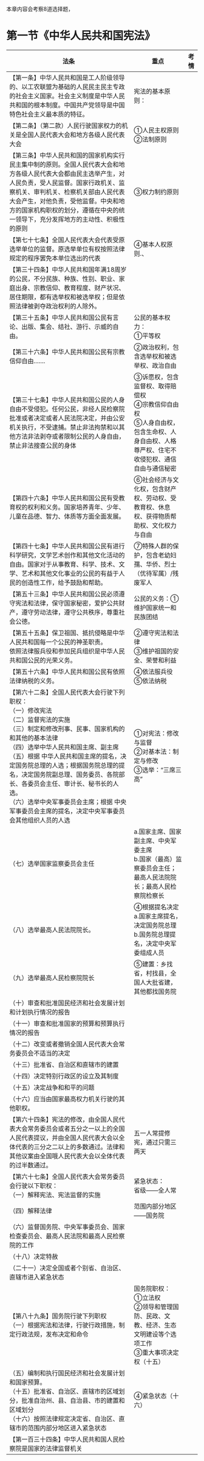 本章内容会考察8道选择题，

# 第一节《中华人民共和国宪法》

| 法条                                                                                                                                                                                                                                                                                                                                                                                                                                                                     | 重点                                                                                                                                             | 考情 |
| ------------------------------------------------------------------------------------------------------------------------------------------------------------------------------------------------------------------------------------------------------------------------------------------------------------------------------------------------------------------------------------------------------------------------------------------------------------------------ | ------------------------------------------------------------------------------------------------------------------------------------------------ | ---- |
| 【第一条】中华人民共和国是工人阶级领导的、以工农联盟为基础的人民民主民主专政的社会主义国家。社会主义制度是中华人民共和国的根本制度。中国共产党领导是中国特色社会主义最本质的特征。                                                                                                                                                                                                                                                                                       | 宪法的基本原则：                                                                                                                                 |      |
| 【第二条】（第二款）人民行驶国家权力的机关是全国人民代表大会和地方各级人民代表大会                                                                                                                                                                                                                                                                                                                                                                                       | ①人民主权原则<br />②法制原则                                                                                                                   |      |
| 【第三条】中华人民共和国的国家机构实行民主集中制的原则。全国人民代表大会和地方各级人民代表大会都由民主选举产生，对人民负责，受人民监督。国家行政机关、监察机关、审判机关、检察机关部由人民代表大会产生，对他负责，受他监督。中央和地方的国家机构职权的划分，遵循在中央的统一领导下，充分发挥地方的主动性、积极性的原则                                                                                                                                                   | ③权力制约原则                                                                                                                                   |      |
| 【第七十七条】全国人民代表大会代表受原选举单位的监督。原选举单位有权按照法律规定的程序罢免本单位选出的代表                                                                                                                                                                                                                                                                                                                                                               | ④基本人权原则.、                                                                                                                                |      |
| 【第三十四条】中华人民共和国年满18周岁的公民，不分民族、种族、性别、职业、家庭出身、宗教信仰、教育程度、财产状况、居住期限，都有选举权和被选举权；但是依照法律被剥夺政治权利的人除外。                                                                                                                                                                                                                                                                                   |                                                                                                                                                  |      |
| 【第三十五条】中华人民共和国公民有言论、出版、集会、结社、游行、示威的自由。                                                                                                                                                                                                                                                                                                                                                                                             | 公民的基本权力：<br />①平等权                                                                                                                   |      |
| 【第三十六条】中华人民共和国公民有宗教信仰自由.......                                                                                                                                                                                                                                                                                                                                                                                                                    | ②政治权利，包含选举权和被选举权、政治自由                                                                                                       |      |
| 【第三十七条】中华人民共和国公民的人身自由不受侵犯。任何公民，非经人民检察院批准或者决定或者人民法院决定，并由公安机关执行，不受逮捕。禁止非法拘禁和以其他方法非法剥夺或者限制公民的人身自由，禁止非法搜查公民的身体                                                                                                                                                                                                                                                     | ③诉愿权，包含监督权、取得赔偿权<br />④宗教信仰自由权<br />⑤人身自由权，包含生命权、人身自由权、人格尊严权、住宅不收侵犯权、通信自由与通信秘密 |      |
| 【第四十六条】中华人民共和国公民有受教育权的权利和义务。国家培养青年、少年、儿童在品德、智力、体质等方面全面发展。                                                                                                                                                                                                                                                                                                                                                       | ⑥社会经济与文化权，包含财产权、劳动权、受教育权、休息权、获得物质帮助权、文化权力与自由                                                         |      |
| 【第四十七条】中华人民共和国公民有进行科学研究，文学艺术创作和其他文化活动的自由。国家对于从事教育、科学、技术、文学、艺术和其他文化事业的公民的有益于人民的创造性工作，给予鼓励和帮助。                                                                                                                                                                                                                                                                                 | ⑦特殊人群的保护，包含老幼妇孺、华侨、烈士（优待军属）/残废军人                                                                                  |      |
| 【第五十三条】中华人民共和国公民必须遵守宪法和法律，保守国家秘密，爱护公共财产，遵守劳动法律，遵守公共秩序，尊重社会公德。                                                                                                                                                                                                                                                                                                                                               | 公民的义务：①维护国家统一和民族团结                                                                                                             |      |
| 【第五十五条】保卫祖国、抵抗侵略是中华人民共和国每一个公民的神圣职责。<br />依照法律服兵役和参加民兵组织是中华人民共和国公民的光荣义务。                                                                                                                                                                                                                                                                                                                                 | ②遵守宪法和法律<br />③维护祖国的安全、荣誉和利益                                                                                               |      |
| 【第五十六条】中华人民共和国公民有依照法律纳税的义务。                                                                                                                                                                                                                                                                                                                                                                                                                   | ④依法服兵役<br />⑤依法纳税                                                                                                                     |      |
| 【第六十二条】全国人民代表大会行驶下列职权：<br />（一）修改宪法<br />（二）监督宪法的实施<br />（三）制定和修改刑事、民事、国家机构的和其他的基本法律<br />（四）选举中华人民共和国主席、副主席<br />（五）根据 中华人民共和国主席的提名，决定国务院总理的人选；根据国务院总理的提名，决定国务院副总理、国务委员、各院部长、各委员会主任、审计长、秘书长的人选。<br />（六）选举中央军事委员会主席；根据 中央军事委员会主席的提名，决定中央军事委员会其他组织人员的人选 | ①对宪法：修改与监督<br />②对基本法：制定与修改<br />③选举：“三席三高”                                                                       |      |
| （七）选举国家监察委员会主任                                                                                                                                                                                                                                                                                                                                                                                                                                             | a.国家主席、国家副主席、中央军委主席<br />b.国家（最高）监察委员会主任；最高人民法院院长；最高人民检察院检察长                                   |      |
| （八）选举最高人民法院院长。                                                                                                                                                                                                                                                                                                                                                                                                                                             | ④根据提名决定<br />a.国家主席提名，决定国务院总理<br />b.国务院总理提名，决定中央军委组成人员                                                   |      |
| （九）选举最高人民检察院院长                                                                                                                                                                                                                                                                                                                                                                                                                                             | ⑤建置：乡找省，村找县，全国人大批省建，其他都找国务院                                                                                           |      |
| （十）审查和批准国民经济和社会发展计划和计划执行情况的报告                                                                                                                                                                                                                                                                                                                                                                                                               |                                                                                                                                                  |      |
| （十一）审查和批准国家的预算和预算执行情况的报告                                                                                                                                                                                                                                                                                                                                                                                                                         |                                                                                                                                                  |      |
| （十二）改变或者撤销全国人民代表大会常务委员会不适当的决定                                                                                                                                                                                                                                                                                                                                                                                                               |                                                                                                                                                  |      |
| （十三）批准省、自治区和直辖市的建置                                                                                                                                                                                                                                                                                                                                                                                                                                     |                                                                                                                                                  |      |
| （十四）决定特别行政区的设立及其制度                                                                                                                                                                                                                                                                                                                                                                                                                                     |                                                                                                                                                  |      |
| （十五）决定战争和和平的问题                                                                                                                                                                                                                                                                                                                                                                                                                                             |                                                                                                                                                  |      |
| （十六）应当由国家最高权力机关行驶的其他职权。                                                                                                                                                                                                                                                                                                                                                                                                                           |                                                                                                                                                  |      |
| 【第六十四条】宪法的修改，由全国人民代表大会常务委员会或者五分之一以上的全国人民代表提议，并由全国人民代表大会以全体代表的三分之二以上的多数通过。法律和其他议案由全国哦人民代表大会以全体代表的过半数通过。                                                                                                                                                                                                                                                             | 五一人常提修宪，通过只需三两天                                                                                                                   |      |
| 【第六十七条】全国人民代表大会常务委员会行驶以下职权：<br />（一）解释宪法、宪法监督的实施                                                                                                                                                                                                                                                                                                                                                                               | 紧急状态：<br />省级——全人常                                                                                                                   |      |
| （四）解释法律                                                                                                                                                                                                                                                                                                                                                                                                                                                           | 范围内部分地区——国务院                                                                                                                         |      |
| （六）监督国务院、中央军事委员会、国家检查委员会、最高人民法院和最高人民检察院的工作                                                                                                                                                                                                                                                                                                                                                                                     |                                                                                                                                                  |      |
| （十八）决定特赦                                                                                                                                                                                                                                                                                                                                                                                                                                                         |                                                                                                                                                  |      |
| （二十一）决定全国或者个别省、自治区、直辖市进入紧急状态                                                                                                                                                                                                                                                                                                                                                                                                                 |                                                                                                                                                  |      |
| 【第八十九条】国务院行驶下列职权<br />（一）根据宪法和法律，行驶行政措施，制定行政法规，发布决定和命令                                                                                                                                                                                                                                                                                                                                                                   | 国务院职权：<br />①立法权<br />②领导和管理国防、民政、文教、经济、生态文明建设等个选项工作<br />③重大事项决定权（十五）                       |      |
| （五）编制和执行国民经济和社会发展计划和国家预算。<br />（十五）批准省、自治区、直辖市的区域划分，批准自治州、县、自治县、市的建置和区域划分<br />（十六）按照法律规定决定省、自治区、直辖市的范围内部分地区进入紧急状态                                                                                                                                                                                                                                                 | ④紧急状态（十六）                                                                                                                               |      |
| 【第一百三十四条】中华人民共和国人民检察院是国家的法律监督机关                                                                                                                                                                                                                                                                                                                                                                                                           |                                                                                                                                                  |      |
